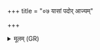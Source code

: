 +++
title = "०७ यासां पदोर् आज्यम्"

+++
<details><summary>मूलम् (GR)</summary>

यासां पदोर् आज्यं वाजिनं तु  
सोमस्य प्रसवम् अनु याः पवन्ते ।  
अन्तर्वतीस् तरुणवत्सा घृताचीस्  
ता न आपो राजसूया अवन्तु ॥
</details>